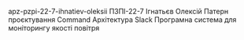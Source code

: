 apz-pzpi-22-7-ihnatiev-oleksii
ПЗПІ-22-7
Ігнатьєв Олексій
Патерн проєктування Command
Архітектура Slack
Програмна система для моніторингу якості повітря

